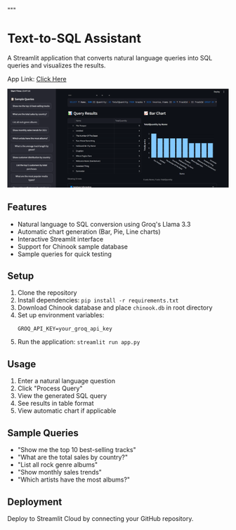 """
# Text-to-SQL Assistant

A Streamlit application that converts natural language queries into SQL queries and visualizes the results.

App Link: [Click Here](https://text-to-sql-akash.streamlit.app/)

![alt text](images/query_execution.png)

## Features

- Natural language to SQL conversion using Groq's Llama 3.3
- Automatic chart generation (Bar, Pie, Line charts)
- Interactive Streamlit interface
- Support for Chinook sample database
- Sample queries for quick testing

## Setup

1. Clone the repository
2. Install dependencies: `pip install -r requirements.txt`
3. Download Chinook database and place `chinook.db` in root directory
4. Set up environment variables:
   ```
   GROQ_API_KEY=your_groq_api_key
   ```
5. Run the application: `streamlit run app.py`

## Usage

1. Enter a natural language question
2. Click "Process Query" 
3. View the generated SQL query
4. See results in table format
5. View automatic chart if applicable

## Sample Queries

- "Show me the top 10 best-selling tracks"
- "What are the total sales by country?"
- "List all rock genre albums"
- "Show monthly sales trends"
- "Which artists have the most albums?"

## Deployment

Deploy to Streamlit Cloud by connecting your GitHub repository.